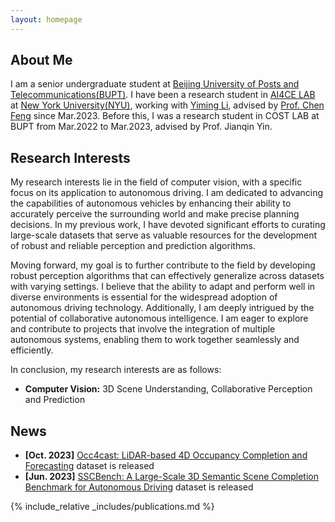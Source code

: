 ```yaml
---
layout: homepage
---
```


## About Me

I am a senior undergraduate student at [Beijing University of Posts and Telecommunications(BUPT)](https://www.bupt.edu.cn/). I have been a research student in [AI4CE LAB](https://ai4ce.github.io/) at [New York University(NYU)](https://www.nyu.edu/), working with [Yiming Li](https://roboticsyimingli.github.io/), advised by [Prof. Chen Feng](https://scholar.google.com/citations?user=YeG8ZM0AAAAJ&hl=zh-CN&oi=ao) since Mar.2023. Before this, I was a research student in COST LAB at BUPT from Mar.2022 to Mar.2023, advised by Prof. Jianqin Yin.

## Research Interests

My research interests lie in the field of computer vision, with a specific focus on its application to autonomous driving. I am dedicated to advancing the capabilities of autonomous vehicles by enhancing their ability to accurately perceive the surrounding world and make precise planning decisions. In my previous work, I have devoted significant efforts to curating large-scale datasets that serve as valuable resources for the development of robust and reliable perception and prediction algorithms. 

Moving forward, my goal is to further contribute to the field by developing robust perception algorithms that can effectively generalize across datasets with varying settings. I believe that the ability to adapt and perform well in diverse environments is essential for the widespread adoption of autonomous driving technology. Additionally, I am deeply intrigued by the potential of collaborative autonomous intelligence. I am eager to explore and contribute to projects that involve the integration of multiple autonomous systems, enabling them to work together seamlessly and efficiently. 

In conclusion, my research interests are as follows: 

- **Computer Vision:** 3D Scene Understanding, Collaborative Perception and Prediction


## News
- **[Oct. 2023]** [Occ4cast: LiDAR-based 4D Occupancy Completion and Forecasting](https://github.com/ai4ce/Occ4cast) dataset is released
- **[Jun. 2023]** [SSCBench: A Large-Scale 3D Semantic Scene Completion Benchmark for Autonomous Driving](https://github.com/ai4ce/SSCBench) dataset is released

{% include_relative _includes/publications.md %}

